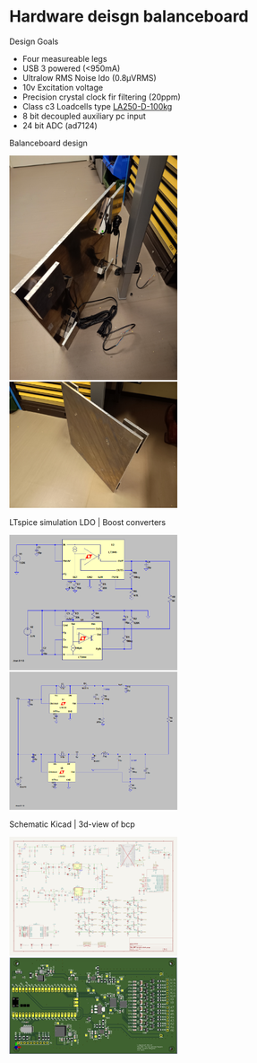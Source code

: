 # Hardware deisgn balanceboard

Design Goals
  - Four measureable legs
  - USB 3 powered (<950mA)
  - Ultralow RMS Noise ldo (0.8µVRMS)
  - 10v Excitation voltage
  - Precision crystal clock fir filtering (20ppm)
  - Class c3 Loadcells type [LA250-D-100kg](https://allscaleseurope.com/content/uploads/2018/01/LA250-D-single-point-load-cell.pdf)
  - 8 bit decoupled auxiliary pc input
  - 24 bit ADC (ad7124)  

Balanceboard design

<img src="https://raw.githubusercontent.com/bcbergmanuu/hw-balance/master/assets/IMG_20240320_190419101_HDR.jpg" width="300"> <img src="https://raw.githubusercontent.com/bcbergmanuu/hw-balance/master/assets/IMG_20240320_190425005.jpg" width="300">

LTspice simulation LDO | Boost converters

<img src="https://raw.githubusercontent.com/bcbergmanuu/hw-balance/master/assets/lt30xx_ldo.png" width="300"> <img src="https://raw.githubusercontent.com/bcbergmanuu/hw-balance/master/assets/lt8330.png" width="300">

Schematic Kicad | 3d-view of bcp

<img src="https://raw.githubusercontent.com/bcbergmanuu/hw-balance/master/hw_drawings/schematic.png" width="300"> <img src="https://raw.githubusercontent.com/bcbergmanuu/hw-balance/master/hw_drawings/straingauge.png" width="300">
